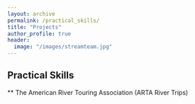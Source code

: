 ```yaml
---
layout: archive
permalink: /practical_skills/
title: "Projects"
author_profile: true
header:
  image: "/images/streamteam.jpg"
---
```


## Practical Skills

** The American River Touring Association (ARTA River Trips)
